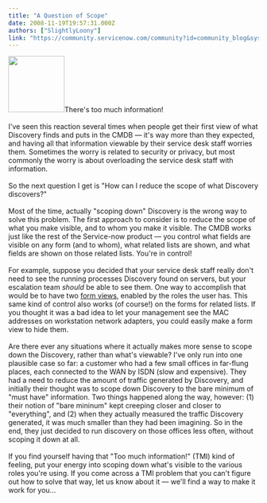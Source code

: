 ```yaml
---
title: "A Question of Scope"
date: 2008-11-19T19:57:31.000Z
authors: ["SlightlyLoony"]
link: "https://community.servicenow.com/community?id=community_blog&sys_id=72bdeaa9dbd0dbc01dcaf3231f9619cb"
---
```

<p><img  alt="" class="jive-image" src="2cedd1cedbdc9f048c8ef4621f9619d5.iix" style="width: auto; height: 113px;" />There's too much information!<br /><br />I've seen this reaction several times when people get their first view of what Discovery finds and puts in the CMDB — it's way more than they expected, and having all that information viewable by their service desk staff worries them. Sometimes the worry is related to security or privacy, but most commonly the worry is about overloading the service desk staff with information. <br /><br />So the next question I get is "How can I reduce the scope of what Discovery discovers?"<!--break--><br /><br />Most of the time, actually "scoping down" Discovery is the wrong way to solve this problem. The first approach to consider is to reduce the scope of what you make visible, and to whom you make it visible. The CMDB works just like the rest of the Service-now product — you control what fields are visible on any form (and to whom), what related lists are shown, and what fields are shown on those related lists. You're in control!<br /><br />For example, suppose you decided that your service desk staff really don't need to see the running processes Discovery found on servers, but your escalation team <i>should</i> be able to see them. One way to accomplish that would be to have two <a title="ki.service-now.com/index.php?title=Form_Views" href="http://wiki.service-now.com/index.php?title=Form_Views">form views</a>, enabled by the roles the user has. This same kind of control also works (of course!) on the forms for related lists. If you thought it was a bad idea to let your management see the MAC addresses on workstation network adapters, you could easily make a form view to hide them.<br /><br />Are there ever any situations where it actually makes more sense to scope down the Discovery, rather than what's viewable? I've only run into one plausible case so far: a customer who had a few small offices in far-flung places, each connected to the WAN by ISDN (slow and expensive). They had a need to reduce the amount of traffic generated by Discovery, and initially their thought was to scope down Discovery to the bare minimum of "must have" information. Two things happened along the way, however: (1) their notion of "bare mininum" kept creeping closer and closer to "everything", and (2) when they actually measured the traffic Discovery generated, it was much smaller than they had been imagining. So in the end, they just decided to run discovery on those offices less often, without scoping it down at all.<br /><br />If you find yourself having that "Too much information!" (TMI) kind of feeling, put your energy into scoping down what's visible to the various roles you're using. If you come across a TMI problem that you can't figure out how to solve that way, let us know about it — we'll find a way to make it work for you...</p>
